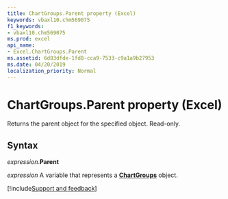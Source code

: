 ```yaml
---
title: ChartGroups.Parent property (Excel)
keywords: vbaxl10.chm569075
f1_keywords:
- vbaxl10.chm569075
ms.prod: excel
api_name:
- Excel.ChartGroups.Parent
ms.assetid: 6d83dfde-1fd8-cca9-7533-c9a1a9b27953
ms.date: 04/20/2019
localization_priority: Normal
---
```



# ChartGroups.Parent property (Excel)

Returns the parent object for the specified object. Read-only.


## Syntax

_expression_.**Parent**

_expression_ A variable that represents a **[ChartGroups](Excel.ChartGroups(object).md)** object.




[!include[Support and feedback](~/includes/feedback-boilerplate.md)]